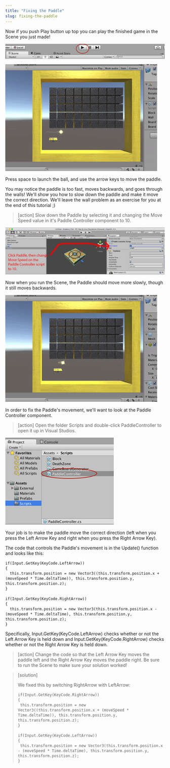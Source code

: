 ```yaml
---
title: "Fixing the Paddle"
slug: fixing-the-paddle
---
```


Now if you push Play button up top you can play the finished game in the Scene you just made!

![Press Play to run the Scene](assets/play_bar.png)

![Unfixed Breakout](assets/jank_version.gif)

Press space to launch the ball, and use the arrow keys to move the paddle.

You may notice the paddle is too fast, moves backwards, and goes through the walls! We'll show you how to slow down the paddle and make it move the correct direction. We'll leave the wall problem as an exercise for you at the end of this tutorial ;)

>[action]
>Slow down the Paddle by selecting it and changing the Move Speed value in it's Paddle Controller component to 10.

![Set the Paddle Controller's Move Speed to 10](assets/image04.jpg)

Now when you run the Scene, the Paddle should move more slowly, though it still moves backwards.

![The Paddle should now be slower](assets/paddle_slow.gif)

In order to fix the Paddle's movement, we'll want to look at the Paddle Controller component.

>[action]
>Open the folder Scripts and double-click PaddleController to open it up in Visual Studios.

![Navigate to and open the PaddleController component in Visual Studios](assets/open_script.png)

Your job is to make the paddle move the correct direction (left when you press the Left Arrow Key and right when you press the Right Arrow Key).

The code that controls the Paddle's movement is in the Update() function and looks like this:

```
if(Input.GetKey(KeyCode.LeftArrow))
{
  this.transform.position = new Vector3((this.transform.position.x + (moveSpeed * Time.deltaTime)), this.transform.position.y, this.transform.position.z);
}

if(Input.GetKey(KeyCode.RightArrow))
{
  this.transform.position = new Vector3(this.transform.position.x - (moveSpeed * Time.deltaTime), this.transform.position.y, this.transform.position.z);
}
```

Specifically, Input.GetKey(KeyCode.LeftArrow) checks whether or not the Left Arrow Key is held down and Input.GetKey(KeyCode.RightArrow) checks whether or not the Right Arrow Key is held down.

>[action]
>Change the code so that the Left Arrow Key moves the paddle left and the Right Arrow Key moves the paddle right. Be sure to run the Scene to make sure your solution worked!

<!-- -->

>[solution]
>
>We fixed this by switching RightArrow with LeftArrow:
>
>```
>if(Input.GetKey(KeyCode.RightArrow))
>{
>  this.transform.position = new Vector3((this.transform.position.x + (moveSpeed * Time.deltaTime)), this.transform.position.y, this.transform.position.z);
>}
>
>if(Input.GetKey(KeyCode.LeftArrow))
>{
>  this.transform.position = new Vector3(this.transform.position.x - (moveSpeed * Time.deltaTime), this.transform.position.y, this.transform.position.z);
>}
>```
